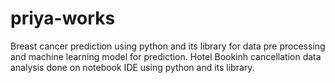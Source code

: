 # priya-works
Breast cancer prediction using python and its library for data pre processing and machine learning model for prediction.
Hotel Bookinh cancellation data analysis done on notebook IDE using python and its library.
